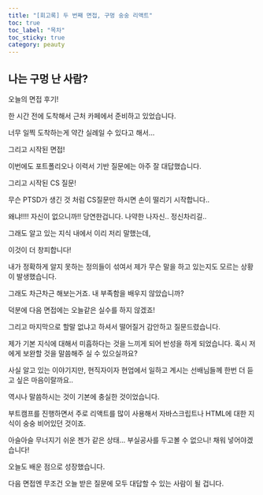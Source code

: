 ```yaml
---
title: "[회고록] 두 번째 면접, 구멍 숭숭 리액트"
toc: true
toc_label: "목차"
toc_sticky: true
category: peauty
---
```


## 나는 구멍 난 사람?

오늘의 면접 후기!

한 시간 전에 도착해서 근처 카페에서 준비하고 있었습니다.

너무 일찍 도착하는게 약간 실례일 수 있다고 해서...



그리고 시작된 면접!

이번에도 포트폴리오나 이력서 기반 질문에는 아주 잘 대답했습니다.



그리고 시작된 CS 질문!



무슨 PTSD가 생긴 것 처럼 CS질문만 하시면 손이 떨리기 시작합니다..

왜냐!!!! 자신이 없으니까!! 당연한겁니다. 나약한 나자신.. 정신차리길..



그래도 알고 있는 지식 내에서 이리 저리 말했는데,

이것이 더 창피합니다!



내가 정확하게 알지 못하는 정의들이 섞여서 제가 무슨 말을 하고 있는지도 모르는 상황이 발생했습니다.



그래도 차근차근 해보는거죠. 내 부족함을 배우지 않았습니까?

덕분에 다음 면접에는 오늘같은 실수를 하지 않겠죠!



그리고 마지막으로 할말 없냐고 하셔서 떨어질거 감안하고 질문드렸습니다.



제가 기본 지식에 대해서 미흡하다는 것을 느끼게 되어 반성을 하게 되었습니다. 혹시 저에게 보완할 것을 말씀해주 실 수 있으실까요?



사실 알고 있는 이야기지만, 현직자이자 현업에서 일하고 계시는 선배님들께 한번 더 듣고 싶은 마음이랄까요..



역시나 말씀하시는 것이 기본에 충실한 것이었습니다.



부트캠프를 진행하면서 주로 리액트를 많이 사용해서 자바스크립트나 HTML에 대한 지식이 숭숭 비어있던 것이죠.



아슬아슬 무너지기 쉬운 젠가 같은 상태... 부실공사를 두고볼 수 없으니! 채워 넣어야겠습니다!



오늘도 배운 점으로 성장했습니다.

다음 면접엔 무조건 오늘 받은 질문에 모두 대답할 수 있는 사람이 될 겁니다.